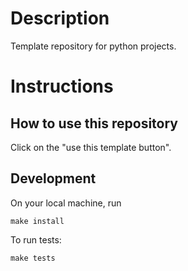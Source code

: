 # Description
Template repository for python projects.


# Instructions
## How to use this repository
Click on the "use this template button".


## Development
On your local machine, run
```
make install
```

To run tests:
```
make tests
```
